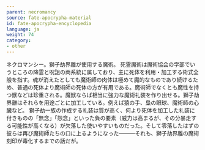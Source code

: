 ```yaml
---
parent: necromancy
source: fate-apocrypha-material
id: fate-apocrypha-encyclopedia
language: ja
weight: 74
category:
- other
---
```


ネクロマンシー。獅子劫界離が使用する魔術。
死霊魔術は魔術協会の学部でいうところの降霊と呪詛の両系統に属しており、主に死体を利用・加工する術式全般を指す。魂が消えたとしても魔術師の肉体は極めて魔的なものであり続けるため、普通の死体より魔術師の死体の方が有用である。魔術師でなくとも魔性を持つ獣などは珍重される。魔獣ならば相当に強力な魔術礼装を作り出せる。獅子劫界離はそれらを用途ごとに加工している。例えば猿の手、梟の眼球、魔術師の心臓など。
獅子劫一族の作成する礼装は質が高く、何より死体を加工した礼装に付きものの「無念」「怨念」といった負の要素（威力は高まるが、その分暴走する可能性が高くなる）が欠落した使いやすいものだった。そして零落したはずの彼らは再び魔術師たちの口に上るようになった———それも、獅子劫界離の魔術刻印が毒化するまでの話だが。
